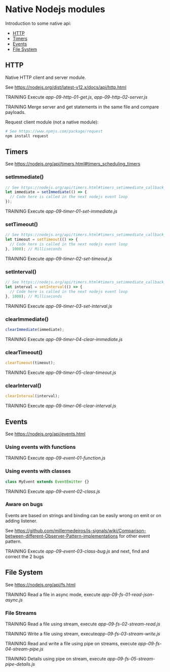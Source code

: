 # Native Nodejs modules

Introduction to some native api:

- [HTTP](#http)
- [Timers](#timers)
- [Events](events)
- [File System](file-system)

## HTTP

Native HTTP client and server module.

See https://nodejs.org/dist/latest-v12.x/docs/api/http.html

TRAINING Execute _app-09-http-01-get.js_, _app-09-http-02-server.js_

TRAINING Merge server and get statements in the same file and compare payloads.

Request client module (not a native module):

```sh
# See https://www.npmjs.com/package/request
npm install request
```

## Timers

See https://nodejs.org/api/timers.html#timers_scheduling_timers

### setImmediate()

```javascript
// See https://nodejs.org/api/timers.html#timers_setimmediate_callback_args
let immediate = setImmediate(() => {
  // Code here is called in the next nodejs event loop
});
```

TRAINING Execute _app-09-timer-01-set-immediate.js_

### setTimeout()

```javascript
// See https://nodejs.org/api/timers.html#timers_setimmediate_callback_args
let timeout = setTimeout(() => {
  // Code here is called in the next nodejs event loop
}, 1000); // Milliseconds
```

TRAINING Execute _app-09-timer-02-set-timeout.js_

### setInterval()

```javascript
// See https://nodejs.org/api/timers.html#timers_setimmediate_callback_args
let interval = setInterval(() => {
  // Code here is called in the next nodejs event loop
}, 1000); // Milliseconds
```

TRAINING Execute _app-09-timer-03-set-interval.js_

### clearImmediate()

```javascript
clearImmediate(immediate);
```

TRAINING Execute _app-09-timer-04-clear-immediate.js_

### clearTimeout()

```javascript
clearTimeout(timeout);
```

TRAINING Execute _app-09-timer-05-clear-timeout.js_

### clearInterval()

```javascript
clearInterval(interval);
```

TRAINING Execute _app-09-timer-06-clear-interval.js_

## Events

See https://nodejs.org/api/events.html

### Using events with functions

TRAINING Execute _app-09-event-01-function.js_

### Using events with classes

```javascript
class MyEvent extends EventEmitter {}
```

TRAINING Execute _app-09-event-02-class.js_

### Aware on bugs

Events are based on strings and binding can be easily wrong on emit or on adding listener.

See https://github.com/millermedeiros/js-signals/wiki/Comparison-between-different-Observer-Pattern-implementations for other event pattern.

TRAINING Execute _app-09-event-03-class-bug.js_ and next, find and correct the 2 bugs

## File System

See https://nodejs.org/api/fs.html

TRAINING Read a file in async mode, execute _app-09-fs-01-read-json-async.js_

### File Streams

TRAINING Read a file using stream, execute _app-09-fs-02-stream-read.js_

TRAINING Write a file using stream, execute*app-09-fs-03-stream-write.js*

TRAINING Read and write a file using pipe on streams, execute _app-09-fs-04-stream-pipe.js_

TRAINING Details using pipe on stream, execute _app-09-fs-05-stream-pipe-details.js_
